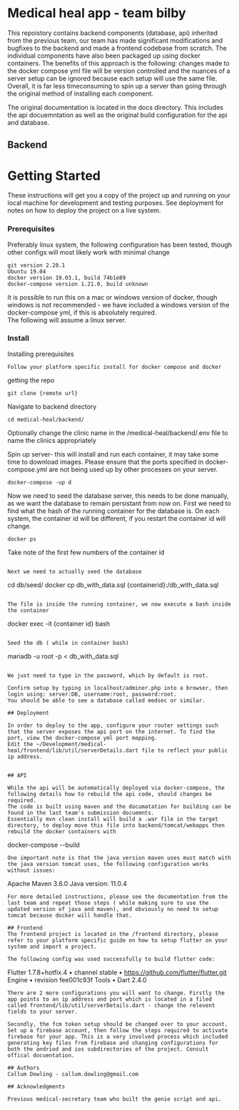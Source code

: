 
# Medical heal app - team bilby

This repoistory contains backend components (database, api) inherited from the previous team, our team has made significant modifications and bugfixes to the backend and made a frontend codebase from scratch. The individual components have also been packaged up using docker containers. The benefits of this approach is the following: changes made to the docker compose yml file will be version controlled and the nuances of a server setup can be ignored because each setup will use the same file. Overall, it is far less timeconsuming to spin up a server than going through the original method of installing each component.  

The original documentation is located in the docs directory. This includes the api docuemntation as well as the original build configuration for the api and database.

## Backend

# Getting Started

These instructions will get you a copy of the project up and running on your local machine for development and testing purposes. See deployment for notes on how to deploy the project on a live system.  

### Prerequisites

Preferably linux system, the following configuration has been tested, though other configs will most likely work with minimal change
```
git version 2.20.1
Ubuntu 19.04
docker version 19.03.1, build 74b1e89
docker-compose version 1.21.0, build unknown
```
It is possible to run this on a mac or windows version of docker, though windows is not recommended - we have included a windows version of the docker-compose yml, if this is absolutely required.     
The following will assume a linux server.

### Install
Installing prerequisites
```
Follow your platform specific install for docker compose and docker
```
getting the repo

```
git clone {remote url}
```

Navigate to backend directory

```
cd medical-heal/backend/
```
Optionally change the clinic name in the /medical-heal/backend/.env file to name the clinics appropriately

Spin up server- this will install and run each container, it may take some time to download images. Please ensure that the ports specified in docker-compose.yml are not being used up by other processes on your server.


```
docker-compose -up d
```

Now we need to seed the database server, this needs to be done manually, as we want the database to remain persistant from now on.
First we need to find what the hash of the running container for the database is. On each system, the container id will be different, if you restart the container id will change. 
```
docker ps
```
Take note of the first few numbers of the container id

```

Next we need to actually seed the database
```
cd db/seed/
docker cp db_with_data.sql {containerid}:/db_with_data.sql
```

The file is inside the running container, we now execute a bash inside the container

```
docker exec -it {container id} bash 
```

Seed the db ( while in container bash)
```
mariadb -u root -p < db_with_data.sql
```

We just need to type in the password, which by default is root.

Confirm setup by typing in localhost/adminer.php into a browser, then login using: server:DB, username:root, password:root.
You should be able to see a database called medsec or similar. 

## Deployment

In order to deploy to the app, configure your router settings such that the server exposes the api port on the internet. To find the port, view the docker-compose yml port mapping.
Edit the ~/Development/medical-heal/frontend/lib/util/serverDetails.dart file to reflect your public ip address.


## API

While the api will be automatically deployed via docker-compose, the following details how to rebuild the api code, should changes be required.
The code is built using maven and the documatation for building can be found in the last team's submission docuemnts. 
Essentially mvn clean install will build a .war file in the target directory, to deploy move this file into backend/tomcat/webapps then rebuild the docker containers with 

```
docker-compose --build
```
One important note is that the java version maven uses must match with the java version tomcat uses, the following configuration works without issues:

```
Apache Maven 3.6.0
Java version: 11.0.4
```
For more detailed instructions, please see the documentation from the last team and repeat those steps ( while making sure to use the updated version of java and maven), and obviously no need to setup tomcat because docker will handle that.

## Frontend
The frontend project is located in the /frontend directory, please refer to your platform specific guide on how to setup flutter on your system and import a project. 

The following config was used successfully to build flutter code:

```
Flutter 1.7.8+hotfix.4 • channel stable • https://github.com/flutter/flutter.git
Engine • revision fee001c93f
Tools • Dart 2.4.0

```
There are 2 more configurations you will want to change. Firstly the app points to an ip address and port which is located in a filed called frontend/lib/util/serverDetails.dart - change the relevent fields to your server.

Secondly, the fcm token setup should be changed over to your account. Set up a firebase account, then follow the steps required to activate firebase for your app. This is a very involved process which included generating key files from firebase and changing configurations for both the andriod and ios subdirectories of the project. Consult offical docuentation. 

## Authors
Callum Dowling - callum.dowling@gmail.com

## Acknowledgments

Previous medical-secretary team who built the genie script and api. 
